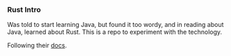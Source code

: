 ### Rust Intro

Was told to start learning Java, but found it too wordy, and in reading about Java, learned about Rust.  This is a repo to experiment with the technology. 

Following their [docs](https://www.rust-lang.org/learn).